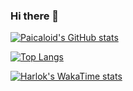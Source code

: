 ### Hi there 👋

<!--
**paicaloid/paicaloid** is a ✨ _special_ ✨ repository because its `README.md` (this file) appears on your GitHub profile.

Here are some ideas to get you started:

- 🔭 I’m currently working on ...
- 🌱 I’m currently learning ...
- 👯 I’m looking to collaborate on ...
- 🤔 I’m looking for help with ...
- 💬 Ask me about ...
- 📫 How to reach me: ...
- 😄 Pronouns: ...
- ⚡ Fun fact: ...
-->

[![Paicaloid's GitHub stats](https://github-readme-stats-omega-two-42.vercel.app/api?username=paicaloid)](https://github.com/anuraghazra/github-readme-stats)

[![Top Langs](https://github-readme-stats-omega-two-42.vercel.app/api/top-langs?username=paicaloid)](https://github.com/anuraghazra/github-readme-stats)

[![Harlok's WakaTime stats](https://github-readme-stats-omega-two-42.vercel.app/api/wakatime?username=ffflabs)](https://github.com/anuraghazra/github-readme-stats)
